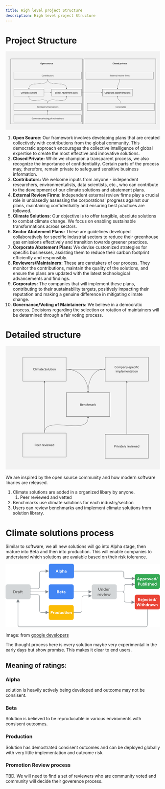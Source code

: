 ```yaml
---
title: High level project Structure
description: High level project Structure
---
```


# Project Structure

![overall RDDI process.jpg](../../../assets/RDDIstructure.jpg)


1. **Open Source:** Our framework involves developing plans that are created collectively with contributions from the global community. This democratic approach encourages the collective intelligence of global expertise to create the most effective and innovative solutions.
2. **Closed Private:** While we champion a transparent process, we also recognize the importance of confidentiality. Certain parts of the process may, therefore, remain private to safeguard sensitive business information.
3. **Contributors:** We welcome inputs from anyone - independent researchers, environmentalists, data scientists, etc., who can contribute to the development of our climate solutions and abatement plans.
4. **External Review Firms:** Independent external review firms play a crucial role in unbiasedly assessing the corporations' progress against our plans, maintaining confidentiality and ensuring best practices are followed.
5. **Climate Solutions:** Our objective is to offer tangible, absolute solutions to combat climate change. We focus on enabling sustainable transformations across sectors.
6. **Sector Abatement Plans:** These are guidelines developed collaboratively for specific industrial sectors to reduce their greenhouse gas emissions effectively and transition towards greener practices.
7. **Corporate Abatement Plans:** We devise customized strategies for specific businesses, assisting them to reduce their carbon footprint efficiently and responsibly.
8. **Reviewers/Maintainers:** These are caretakers of our process. They monitor the contributions, maintain the quality of the solutions, and ensure the plans are updated with the latest technological advancements and findings.
9. **Corporates:** The companies that will implement these plans, contributing to their sustainability targets, positively impacting their reputation and making a genuine difference in mitigating climate change.
10. **Governance/Voting of Maintainers:** We believe in a democratic process. Decisions regarding the selection or rotation of maintainers will be determined through a fair voting process.

# Detailed structure

![Overall RDDI process](../../../assets/overallRDDIprocess.jpg)

We are inspired by the open source community and how modern software libaries are released.  

1. Climate solutions are added in a organized libary by anyone.
    1. Peer reviewed and vetted
2. Benchmarks use climate solutions for each industry/section 
3. Users can review benchmarks and implement climate solutions from solution library.

# Climate solutions process

Similar to software, we all new solutions will go into Alpha stage, then mature into Beta and then into production.  This will enable companies to understand which solutions are avaiable based on their risk tolerance.

![Release process](../../../assets/release_process.png)

Image: from [google developers](https://developers.google.com/assistant/console/releases)

The thought process here is every solution maybe very experimental in the early days but show promise. This makes it clear to end users.

## Meaning of ratings:

### Alpha

solution is heavily actively being developed and outcome may not be consisent. 

### Beta

Solution is believed to be reproducable in various enviroments with consisent outcomes.

### Production

Solution has demostrated consisent outcomes and can be deployed globally with very little implementation and outcome risk.

### Promotion Review process

TBD. We will need to find a set of reviewers who are community voted and community will decide their goverence process.